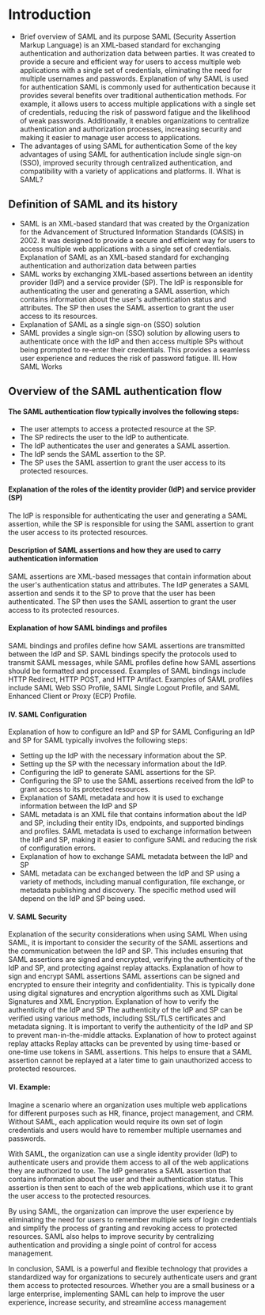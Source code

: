 # Introduction
* Brief overview of SAML and its purpose
SAML (Security Assertion Markup Language) is an XML-based standard for exchanging authentication and authorization data between parties. It was created to provide a secure and efficient way for users to access multiple web applications with a single set of credentials, eliminating the need for multiple usernames and passwords.
Explanation of why SAML is used for authentication
SAML is commonly used for authentication because it provides several benefits over traditional authentication methods. For example, it allows users to access multiple applications with a single set of credentials, reducing the risk of password fatigue and the likelihood of weak passwords. Additionally, it enables organizations to centralize authentication and authorization processes, increasing security and making it easier to manage user access to applications.
* The advantages of using SAML for authentication
Some of the key advantages of using SAML for authentication include single sign-on (SSO), improved security through centralized authentication, and compatibility with a variety of applications and platforms.
II. What is SAML?

## Definition of SAML and its history
* SAML is an XML-based standard that was created by the Organization for the Advancement of Structured Information Standards (OASIS) in 2002. It was designed to provide a secure and efficient way for users to access multiple web applications with a single set of credentials.
Explanation of SAML as an XML-based standard for exchanging authentication and authorization data between parties
* SAML works by exchanging XML-based assertions between an identity provider (IdP) and a service provider (SP). The IdP is responsible for authenticating the user and generating a SAML assertion, which contains information about the user's authentication status and attributes. The SP then uses the SAML assertion to grant the user access to its resources.
* Explanation of SAML as a single sign-on (SSO) solution
* SAML provides a single sign-on (SSO) solution by allowing users to authenticate once with the IdP and then access multiple SPs without being prompted to re-enter their credentials. This provides a seamless user experience and reduces the risk of password fatigue.
III. How SAML Works

## Overview of the SAML authentication flow
#### The SAML authentication flow typically involves the following steps:
* The user attempts to access a protected resource at the SP.
* The SP redirects the user to the IdP to authenticate.
* The IdP authenticates the user and generates a SAML assertion.
* The IdP sends the SAML assertion to the SP.
* The SP uses the SAML assertion to grant the user access to its protected resources.

#### Explanation of the roles of the identity provider (IdP) and service provider (SP)
The IdP is responsible for authenticating the user and generating a SAML assertion, while the SP is responsible for using the SAML assertion to grant the user access to its protected resources.

#### Description of SAML assertions and how they are used to carry authentication information
SAML assertions are XML-based messages that contain information about the user's authentication status and attributes. The IdP generates a SAML assertion and sends it to the SP to prove that the user has been authenticated. The SP then uses the SAML assertion to grant the user access to its protected resources.

#### Explanation of how SAML bindings and profiles
SAML bindings and profiles define how SAML assertions are transmitted between the IdP and SP. SAML bindings specify the protocols used to transmit SAML messages, while SAML profiles define how SAML assertions should be formatted and processed.
Examples of SAML bindings include HTTP Redirect, HTTP POST, and HTTP Artifact. Examples of SAML profiles include SAML Web SSO Profile, SAML Single Logout Profile, and SAML Enhanced Client or Proxy (ECP) Profile.

#### IV. SAML Configuration

Explanation of how to configure an IdP and SP for SAML
Configuring an IdP and SP for SAML typically involves the following steps:
* Setting up the IdP with the necessary information about the SP.
* Setting up the SP with the necessary information about the IdP.
* Configuring the IdP to generate SAML assertions for the SP.
* Configuring the SP to use the SAML assertions received from the IdP to grant access to its protected resources.
* Explanation of SAML metadata and how it is used to exchange information between the IdP and SP
* SAML metadata is an XML file that contains information about the IdP and SP, including their entity IDs, endpoints, and supported bindings and profiles. SAML metadata is used to exchange information between the IdP and SP, making it easier to configure SAML and reducing the risk of configuration errors.
* Explanation of how to exchange SAML metadata between the IdP and SP
* SAML metadata can be exchanged between the IdP and SP using a variety of methods, including manual configuration, file exchange, or metadata publishing and discovery. The specific method used will depend on the IdP and SP being used.

#### V. SAML Security
Explanation of the security considerations when using SAML
When using SAML, it is important to consider the security of the SAML assertions and the communication between the IdP and SP. This includes ensuring that SAML assertions are signed and encrypted, verifying the authenticity of the IdP and SP, and protecting against replay attacks.
Explanation of how to sign and encrypt SAML assertions
SAML assertions can be signed and encrypted to ensure their integrity and confidentiality. This is typically done using digital signatures and encryption algorithms such as XML Digital Signatures and XML Encryption.
Explanation of how to verify the authenticity of the IdP and SP
The authenticity of the IdP and SP can be verified using various methods, including SSL/TLS certificates and metadata signing. It is important to verify the authenticity of the IdP and SP to prevent man-in-the-middle attacks.
Explanation of how to protect against replay attacks
Replay attacks can be prevented by using time-based or one-time use tokens in SAML assertions. This helps to ensure that a SAML assertion cannot be replayed at a later time to gain unauthorized access to protected resources.


#### VI. Example:
Imagine a scenario where an organization uses multiple web applications for different purposes such as HR, finance, project management, and CRM. Without SAML, each application would require its own set of login credentials and users would have to remember multiple usernames and passwords.

With SAML, the organization can use a single identity provider (IdP) to authenticate users and provide them access to all of the web applications they are authorized to use. The IdP generates a SAML assertion that contains information about the user and their authentication status. This assertion is then sent to each of the web applications, which use it to grant the user access to the protected resources.

By using SAML, the organization can improve the user experience by eliminating the need for users to remember multiple sets of login credentials and simplify the process of granting and revoking access to protected resources. SAML also helps to improve security by centralizing authentication and providing a single point of control for access management.

In conclusion, SAML is a powerful and flexible technology that provides a standardized way for organizations to securely authenticate users and grant them access to protected resources. Whether you are a small business or a large enterprise, implementing SAML can help to improve the user experience, increase security, and streamline access management
